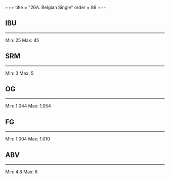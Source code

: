 +++
title = "26A. Belgian Single"
order = 89
+++
## IBU
******
Min: 25
Max: 45
## SRM
******
Min: 3
Max: 5
## OG
******
Min: 1.044
Max: 1.054
## FG
******
Min: 1.004
Max: 1.010
## ABV
******
Min: 4.8
Max: 6
